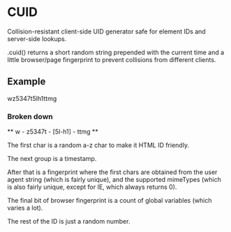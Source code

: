 # CUID

Collision-resistant client-side UID generator safe for element IDs and server-side lookups.

.cuid() returns a short random string prepended with the current time and a little browser/page fingerprint to prevent collisions from different clients.

## Example

wz5347t5lh1ttmg

### Broken down

** w - z5347t - [5l-h1] - ttmg **

The first char is a random a-z char to make it HTML ID friendly.

The next group is a timestamp.

After that is a fingerprint where the first chars are obtained from the user agent string (which is fairly unique), and the supported mimeTypes (which is also fairly unique, except for IE, which always returns 0).

The final bit of browser fingerprint is a count of global variables (which varies a lot).

The rest of the ID is just a random number.
